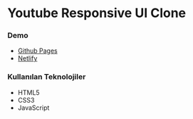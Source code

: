 #  Youtube Responsive UI Clone

### Demo
* [Github Pages](https://mustafadalga.github.io/youtube-ui-clone/)
* [Netlify](https://youtube-responsive-ui-clone.netlify.app/)


### Kullanılan Teknolojiler
 * HTML5  
 * CSS3 
 * JavaScript
